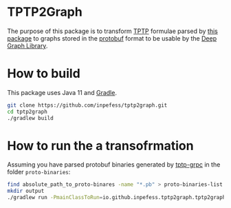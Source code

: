 # TPTP2Graph

The purpose of this package is to transform [TPTP](https://tptp.org) formulae parsed by [this package](https://github.com/inpefess/tptp-grpc) to graphs stored in the [protobuf](https://protobuf.dev) format to be usable by the [Deep Graph Library](https://www.dgl.ai/).

# How to build

This package uses Java 11 and [Gradle](https://gradle.org/).

```sh
git clone https://github.com/inpefess/tptp2graph.git
cd tptp2graph
./gradlew build
```

# How to run the a transofrmation

Assuming you have parsed protobuf binaries generated by [tptp-grpc](https://github.com/inpefess/tptp-grpc) in the folder ``proto-binaries``:

```sh
find absolute_path_to_proto-binares -name "*.pb" > proto-binaries-list.txt
mkdir output
./gradlew run -PmainClassToRun=io.github.inpefess.tptp2graph.tptp2graph.TptpProto2Graph --args="absolute_path_to_proto-binaries-list.txt absolute_path_to_output_folder"
```
